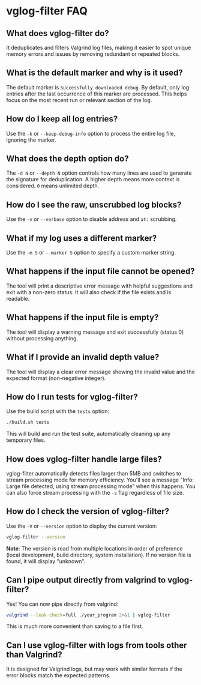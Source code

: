 # vglog-filter FAQ

## What does vglog-filter do?
It deduplicates and filters Valgrind log files, making it easier to spot unique memory errors and issues by removing redundant or repeated blocks.

## What is the default marker and why is it used?
The default marker is `Successfully downloaded debug`. By default, only log entries after the last occurrence of this marker are processed. This helps focus on the most recent run or relevant section of the log.

## How do I keep all log entries?
Use the `-k` or `--keep-debug-info` option to process the entire log file, ignoring the marker.

## What does the depth option do?
The `-d N` or `--depth N` option controls how many lines are used to generate the signature for deduplication. A higher depth means more context is considered. `0` means unlimited depth.

## How do I see the raw, unscrubbed log blocks?
Use the `-v` or `--verbose` option to disable address and `at:` scrubbing.

## What if my log uses a different marker?
Use the `-m S` or `--marker S` option to specify a custom marker string.

## What happens if the input file cannot be opened?
The tool will print a descriptive error message with helpful suggestions and exit with a non-zero status. It will also check if the file exists and is readable.

## What happens if the input file is empty?
The tool will display a warning message and exit successfully (status 0) without processing anything.

## What if I provide an invalid depth value?
The tool will display a clear error message showing the invalid value and the expected format (non-negative integer).

## How do I run tests for vglog-filter?
Use the build script with the `tests` option:
```sh
./build.sh tests
```
This will build and run the test suite, automatically cleaning up any temporary files.

## How does vglog-filter handle large files?
vglog-filter automatically detects files larger than 5MB and switches to stream processing mode for memory efficiency. You'll see a message "Info: Large file detected, using stream processing mode" when this happens. You can also force stream processing with the `-s` flag regardless of file size.

## How do I check the version of vglog-filter?
Use the `-V` or `--version` option to display the current version:
```sh
vglog-filter --version
```

**Note**: The version is read from multiple locations in order of preference (local development, build directory, system installation). If no version file is found, it will display "unknown".

## Can I pipe output directly from valgrind to vglog-filter?
Yes! You can now pipe directly from valgrind:
```sh
valgrind --leak-check=full ./your_program 2>&1 | vglog-filter
```
This is much more convenient than saving to a file first.

## Can I use vglog-filter with logs from tools other than Valgrind?
It is designed for Valgrind logs, but may work with similar formats if the error blocks match the expected patterns. 